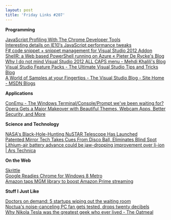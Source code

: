 ```yaml
---
layout: post
title: 'Friday Links #207'
---
```

**Programming**

[JavaScript Profiling With The Chrome Developer Tools](http://coding.smashingmagazine.com/2012/06/12/javascript-profiling-chrome-developer-tools/)   
[Interesting details on IE10′s JavaScript performance tweaks](http://encosia.com/interesting-details-on-ie10s-javascript-performance-tweaks/)   
[F# code snippet + snippet management for Visual Studio 2012 Addon](http://apollo13cn.blogspot.com/2012/06/f-code-snippet-visual-studio-2012-addon.html)   
[ShellR: a Web based PowerShell running on Azure « Pieter De Rycke's Blog](http://pieterderycke.wordpress.com/2012/06/08/shellr-a-web-based-powershell-running-on-azure/)   
[Why I do not mind Visual Studio 2012 ALL CAPS menu - Mehdi Khalili's Blog](http://www.mehdi-khalili.com/why-i-do-not-mind-visual-studio-all-caps-menus)   
[Visual Studio Feature Packs - The Ultimate Visual Studio Tips and Tricks Blog](http://blogs.msdn.com/b/zainnab/archive/2012/06/12/visual-studio-feature-packs.aspx)   
[A World of Samples at your Fingertips - The Visual Studio Blog - Site Home - MSDN Blogs](http://blogs.msdn.com/b/visualstudio/archive/2012/06/11/world-of-samples-at-your-fingertips.aspx)

**Applications**

[ConEmu - The Windows Terminal/Console/Prompt we've been waiting for?](http://www.hanselman.com/blog/ConEmuTheWindowsTerminalConsolePromptWeveBeenWaitingFor.aspx)   
[Opera Gets a Major Makeover with Beautiful Themes, Webcam Apps, Better Security, and More](http://lifehacker.com/5918412/opera-gets-a-major-makeover-with-beautiful-themes-webcam-apps-better-security-and-more)

**Science and Technology**

[NASA's Black-Hole-Hunting NuSTAR Telescope Has Launched](http://www.popsci.com/science/article/2012-06/nasas-black-hole-hunting-nustar-rocket-has-launched)[   
Patented Mirror Tech Takes Cues From Disco Ball, Eliminates Blind Spot](http://www.wired.com/autopia/2012/06/mirror-tech-blind-spot/)   
[Lithium-air battery advance could be jaw-dropping improvement over li-ion | Ars Technica](http://arstechnica.com/science/2012/06/lithium-air-battery-advance-could-be-jaw-dropping-improvement-over-li-ion/)

**On the Web**

[Skrittle](http://skrittle.com/)   
[Google Readies Chrome for Windows 8 Metro](http://www.webmonkey.com/2012/06/google-readies-chrome-for-windows-8-metro/)   
[Amazon taps MGM library to boost Amazon Prime streaming](http://news.consumerreports.org/electronics/2012/06/amazon-taps-mgm-library-to-boost-amazon-prime-streaming.html?EXTKEY=I72RSE0)

**Stuff I Just Like**

[Doctors on demand: 5 startups wiping out the waiting room](http://gigaom.com/2012/06/10/doctors-on-demand-5-startups-wiping-out-the-waiting-room/)   
[Noctua's noise-canceling PC fan gets tested, drops twenty decibels](http://www.engadget.com/2012/06/11/noctuas-noise-canceling-pc-fan-gets-tested-drops-twenty-decib/)   
[Why Nikola Tesla was the greatest geek who ever lived - The Oatmeal](http://theoatmeal.com/comics/tesla)
